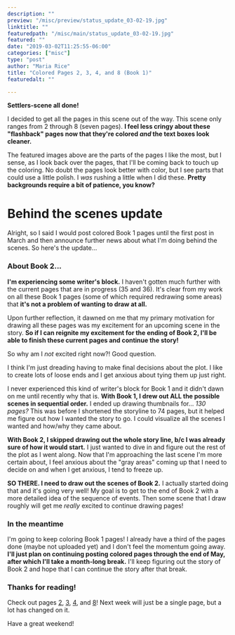 ```yaml
---
description: ""
preview: "/misc/preview/status_update_03-02-19.jpg"
linktitle: ""
featuredpath: "/misc/main/status_update_03-02-19.jpg"
featured: ""
date: "2019-03-02T11:25:55-06:00"
categories: ["misc"]
type: "post"
author: "Maria Rice"
title: "Colored Pages 2, 3, 4, and 8 (Book 1)"
featuredalt: ""

---
```


**Settlers-scene all done!**

I decided to get all the pages in this scene out of the way. This scene only ranges from 2 through 8 (seven pages). **I feel less cringy about these "flashback" pages now that they're colored _and_ the text boxes look cleaner.**

The featured images above are the parts of the pages I like the most, but I sense, as I look back over the pages, that I'll be coming back to touch up the coloring. No doubt the pages look better with color, but I see parts that could use a little polish. I _was_ rushing a little when I did these. **Pretty backgrounds require a bit of patience, you know?**

# Behind the scenes update

Alright, so I said I would post colored Book 1 pages until the first post in March and then announce further news about what I'm doing behind the scenes. So here's the update...

### About Book 2...

**I'm experiencing some writer's block.** I haven't gotten much further with the current pages that are in progress (35 and 36). It's clear from my work on all these Book 1 pages (some of which required redrawing some areas) that **it's not a problem of wanting to draw at all.**  

Upon further reflection, it dawned on me that my primary motivation for drawing all these pages was my excitement for an upcoming scene in the story. **So if I can reignite my excitement for the ending of Book 2, I'll be able to finish these current pages and continue the story!**

So why am I _not_ excited right now?! Good question. 

I think I'm just dreading having to make final decisions about the plot. I like to create lots of loose ends and I get anxious about tying them up just right. 

I never experienced this kind of writer's block for Book 1 and it didn't dawn on me until recently why that is. **With Book 1, I drew out ALL the possible scenes in sequential order.** I ended up drawing thumbnails for... _130 pages?_ This was before I shortened the storyline to 74 pages, but it helped me figure out how I wanted the story to go. I could visualize all the scenes I wanted and how/why they came about. 

**With Book 2, I skipped drawing out the whole story line, b/c I was already sure of how it would start.** I just wanted to dive in and figure out the rest of the plot as I went along. Now that I'm approaching the last scene I'm more certain about, I feel anxious about the "gray areas" coming up that I need to decide on and when I get anxious, I tend to freeze up. 

**SO THERE. I need to draw out the scenes of Book 2.** I actually started doing that and it's going very well! My goal is to get to the end of Book 2 with a more detailed idea of the sequence of events. Then some scene that I draw roughly will get me _really_ excited to continue drawing pages!

### In the meantime

I'm going to keep coloring Book 1 pages! I already have a third of the pages done (maybe not uploaded yet) and I don't feel the momentum going away. **I'll just plan on continuing posting colored pages through the end of May, after which I'll take a month-long break.** I'll keep figuring out the story of Book 2 and hope that I can continue the story after that break. 

### Thanks for reading!

Check out pages [2](https://mcrice123.github.io/morphic/blog/book-1-page-02/), [3](https://mcrice123.github.io/morphic/blog/book-1-page-03/), [4](https://mcrice123.github.io/morphic/blog/book-1-page-04/), and [8](https://mcrice123.github.io/morphic/blog/book-1-page-08/)! Next week will just be a single page, but a lot has changed on it. 

Have a great weekend!
